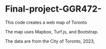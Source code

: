 # Final-project-GGR472-

This code creates a web map of Toronto 

The map uses Mapbox, Turf.js, and Bootstrap.

The data are from the City of Toronto, 2023, 
